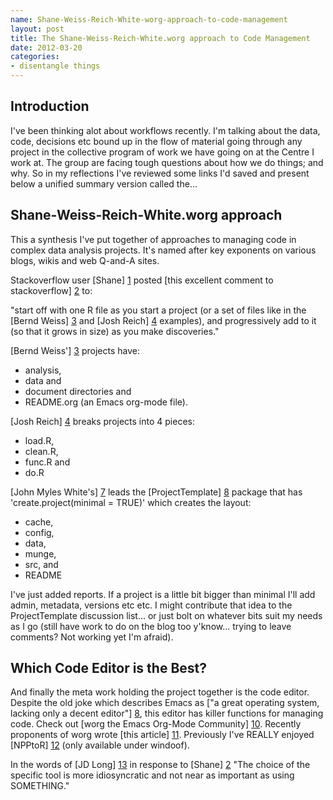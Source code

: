 ```yaml
---
name: Shane-Weiss-Reich-White-worg-approach-to-code-management
layout: post
title: The Shane-Weiss-Reich-White.worg approach to Code Management
date: 2012-03-20
categories:
- disentangle things
---
```


Introduction
------------
I've been thinking alot about workflows recently.  I'm talking about the data, code, decisions etc bound up in the flow of material going through any project in the collective program of work we have going on at the Centre I work at.
The group are facing tough questions about how we do things; and why.  So in my reflections I've reviewed some links I'd saved and present below a unified summary version called the...

Shane-Weiss-Reich-White.worg approach 
-------------------------------------
This a synthesis I've put together of approaches to managing code in complex data analysis projects. It's named after key exponents on various blogs, wikis and web Q-and-A sites.

Stackoverflow user [Shane] [1] posted [this excellent comment to stackoverflow] [2] to: 

"start off with one R file as you start a project (or a set of files like in the [Bernd Weiss] [3] and [Josh Reich] [4] examples), and progressively add to it (so that it grows in size) as you make discoveries."

[Bernd Weiss'] [3] projects have:

* analysis, 
* data and 
* document directories and 
* README.org (an Emacs org-mode file).  

[Josh Reich] [4] breaks projects into 4 pieces: 

* load.R, 
* clean.R, 
* func.R and 
* do.R

[John Myles White's] [7] leads the [ProjectTemplate] [8] package that has 'create.project(minimal = TRUE)' which creates the layout: 

* cache, 
* config, 
* data, 
* munge, 
* src, and 
* README

I've just added reports.  If a project is a little bit bigger than minimal I'll add admin, metadata, versions etc etc. I might contribute that idea to the ProjectTemplate discussion list... or just bolt on whatever bits suit my needs as I go (still have work to do on the blog too y'know... trying to leave comments?  Not working yet I'm afraid). 

Which Code Editor is the Best?
------------------------------
And finally the meta work holding the project together is the code editor.  Despite the old joke which describes Emacs as ["a great operating system, lacking only a decent editor"] [8], this editor has killer functions for managing code.  Check out [worg the Emacs Org-Mode Community] [10]. Recently proponents of worg wrote [this article] [11].  Previously I've REALLY enjoyed [NPPtoR] [12] (only available under windoof).

In the words of [JD Long] [13] in response to [Shane] [2] "The choice of the specific tool is more idiosyncratic and not near as important as using SOMETHING."

[1]: http://stackoverflow.com/users/163053/shane "Shane"
[2]: http://stackoverflow.com/a/2292913 "Shane's Post"
[3]: https://github.com/berndweiss "Bernd Weiss"
[4]: http://stackoverflow.com/users/136862/josh-reich "Josh Reich"
[5]: http://stackoverflow.com/a/2287177 "Weiss approach"
[6]: http://stackoverflow.com/a/1434424 "Reich approach"
[7]: http://www.johnmyleswhite.com/about/ "John Myles White" 
[8]: http://projecttemplate.net/architecture.html "ProjectTemplate"
[9]: http://upsilon.cc/~zack/blog/posts/2008/10/from_Vim_to_Emacs_-_part_1/ "Why Emacs"
[10]: http://orgmode.org/worg/ "worg" 
[11]: http://www.jstatsoft.org/v46/i03/paper "Orgmode takes over the data analysis world"
[12]: http://sourceforge.net/projects/npptor/ "NPPtoR"
[13]: http://stackoverflow.com/users/37751/jd-long "JD Long"